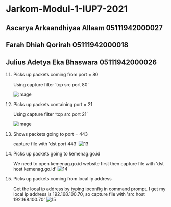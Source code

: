 # Jarkom-Modul-1-IUP7-2021

## Ascarya Arkaandhiyaa Allaam 05111942000027
## Farah Dhiah Qorirah 05111942000018	
## Julius Adetya Eka Bhaswara 05111942000026	


11. Picks up packets coming from port = 80

    Using capture filter ‘tcp src port 80’
    
    ![image](https://user-images.githubusercontent.com/73812417/134704773-195b646f-8119-455e-8ec9-28ce0a4cd9a1.png)

12. Picks up packets containing port = 21

    Using capture filter ‘tcp src port 21’
    
    ![image](https://user-images.githubusercontent.com/73812417/134704822-94e68d41-1558-4b10-a4e0-7d1cc7a5cd15.png)

13. Shows packets going to port = 443

    capture file with 'dst port 443'
![13](https://user-images.githubusercontent.com/73812417/134363822-c663f7df-cf4c-41c8-bb60-f51454b213fd.png)


14. Picks up packets going to kemenag.go.id

    We need to open kemenag.go.id website first then capture file with 'dst host kemenag.go.id'
  ![14](https://user-images.githubusercontent.com/73812417/134363164-9e8aa8e9-7a3d-4149-ad5f-67960a4f832c.png)

15. Picks up packets coming from local ip address 

    Get the local ip address by typing ipconfig in command prompt. I get my local ip address is  192.168.100.70, so capture file with 'src host 192.168.100.70'
![15](https://user-images.githubusercontent.com/73812417/134364142-1af856d2-a2f3-42ee-9588-ece058ce4b87.png)

